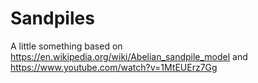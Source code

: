 # Sandpiles

A little something based on https://en.wikipedia.org/wiki/Abelian_sandpile_model and https://www.youtube.com/watch?v=1MtEUErz7Gg

